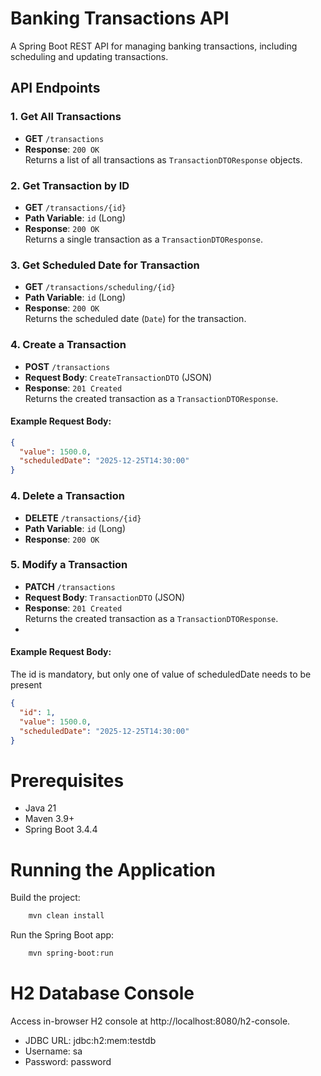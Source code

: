 # Banking Transactions API

A Spring Boot REST API for managing banking transactions, including scheduling and updating transactions.

## API Endpoints

### 1. Get All Transactions
- **GET** `/transactions`
- **Response**: `200 OK`  
  Returns a list of all transactions as `TransactionDTOResponse` objects.

### 2. Get Transaction by ID
- **GET** `/transactions/{id}`
- **Path Variable**: `id` (Long)
- **Response**: `200 OK`  
  Returns a single transaction as a `TransactionDTOResponse`.

### 3. Get Scheduled Date for Transaction
- **GET** `/transactions/scheduling/{id}`
- **Path Variable**: `id` (Long)
- **Response**: `200 OK`  
  Returns the scheduled date (`Date`) for the transaction.

### 4. Create a Transaction
- **POST** `/transactions`
- **Request Body**: `CreateTransactionDTO` (JSON)
- **Response**: `201 Created`  
  Returns the created transaction as a `TransactionDTOResponse`.

#### Example Request Body:
```json
{
  "value": 1500.0,
  "scheduledDate": "2025-12-25T14:30:00"
}
```
### 4. Delete a Transaction
- **DELETE** `/transactions/{id}`
- **Path Variable**: `id` (Long)
- **Response**: `200 OK`  

### 5. Modify a Transaction
- **PATCH** `/transactions`
- **Request Body**: `TransactionDTO` (JSON)
- **Response**: `201 Created`  
  Returns the created transaction as a `TransactionDTOResponse`.
- 
#### Example Request Body:
The id is mandatory, but only one of value of scheduledDate needs to be present
```json
{
  "id": 1,
  "value": 1500.0,
  "scheduledDate": "2025-12-25T14:30:00"
}
``` 

# Prerequisites
- Java 21
- Maven 3.9+
- Spring Boot 3.4.4

# Running  the Application

Build the project:

```bash
    mvn clean install
```
Run the Spring Boot app:

```bash
    mvn spring-boot:run
```
# H2 Database Console
Access in-browser H2 console at http://localhost:8080/h2-console.

- JDBC URL: jdbc:h2:mem:testdb
- Username: sa
- Password: password